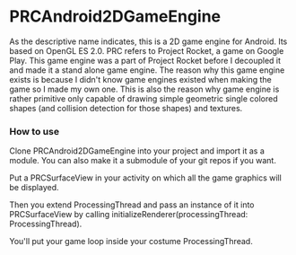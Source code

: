 # PRCAndroid2DGameEngine
As the descriptive name indicates, this is a 2D game engine for Android. Its based on OpenGL ES 2.0. PRC refers to Project Rocket, a game on Google Play. This game engine was a part of Project Rocket before I decoupled it and made it a stand alone game engine. The reason why this game engine exists is because I didn't know game engines existed when making the game so I made my own one. This is also the reason why game engine is rather primitive only capable of drawing simple geometric single colored shapes (and collision detection for those shapes) and textures.
### How to use
Clone PRCAndroid2DGameEngine into your project and import it as a module. You can also make it a submodule of your git repos if you want.

Put a PRCSurfaceView in your activity on which all the game graphics will be displayed.

Then you extend ProcessingThread and pass an instance of it into PRCSurfaceView by calling initializeRenderer(processingThread: ProcessingThread).

You'll put your game loop inside your costume ProcessingThread.
